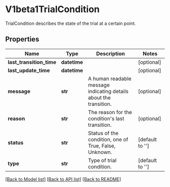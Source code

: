 # V1beta1TrialCondition

TrialCondition describes the state of the trial at a certain point.
## Properties
Name | Type | Description | Notes
------------ | ------------- | ------------- | -------------
**last_transition_time** | **datetime** |  | [optional] 
**last_update_time** | **datetime** |  | [optional] 
**message** | **str** | A human readable message indicating details about the transition. | [optional] 
**reason** | **str** | The reason for the condition&#39;s last transition. | [optional] 
**status** | **str** | Status of the condition, one of True, False, Unknown. | [default to '']
**type** | **str** | Type of trial condition. | [default to '']

[[Back to Model list]](../README.md#documentation-for-models) [[Back to API list]](../README.md#documentation-for-api-endpoints) [[Back to README]](../README.md)


